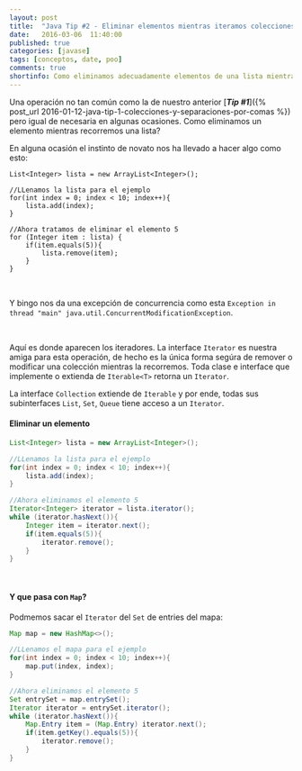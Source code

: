 ```yaml
---
layout: post
title:  "Java Tip #2 - Eliminar elementos mientras iteramos colecciones"
date:   2016-03-06  11:40:00
published: true
categories: [javase]
tags: [conceptos, date, poo]
comments: true
shortinfo: Como eliminamos adecuadamente elementos de una lista mientras la recorremos.
---
```


Una operación no tan común como la de nuestro anterior [_**Tip #1**_]({% post_url 2016-01-12-java-tip-1-colecciones-y-separaciones-por-comas %}) pero igual de necesaria en algunas ocasiones. Como eliminamos un elemento mientras recorremos una lista?

En alguna ocasión el instinto de novato nos ha llevado a hacer algo como esto:

```java?start_inline=1
List<Integer> lista = new ArrayList<Integer>();

//LLenamos la lista para el ejemplo
for(int index = 0; index < 10; index++){
    lista.add(index);
}

//Ahora tratamos de eliminar el elemento 5
for (Integer item : lista) {
    if(item.equals(5)){
        lista.remove(item);
    }
}
```

<br/>

Y bingo nos da una excepción de concurrencia como esta `Exception in thread "main" java.util.ConcurrentModificationException`.

<br/>

Aquí es donde aparecen los iteradores. La interface `Iterator` es nuestra amiga para esta operación, de hecho es la única forma segúra de remover o modificar una colección mientras la recorremos. Toda clase e interface que implemente o extienda de `Iterable<T>` retorna un `Iterator`.

La interface `Collection` extiende de `Iterable` y por ende, todas sus subinterfaces `List`, `Set`, `Queue` tiene acceso a un `Iterator`.

#### Eliminar un elemento

```java
List<Integer> lista = new ArrayList<Integer>();

//LLenamos la lista para el ejemplo
for(int index = 0; index < 10; index++){
    lista.add(index);
}

//Ahora eliminamos el elemento 5
Iterator<Integer> iterator = lista.iterator();
while (iterator.hasNext()){
    Integer item = iterator.next();
    if(item.equals(5)){
        iterator.remove();
    }
}
```

<br/>


#### Y que pasa con `Map`?

Podmemos sacar el `Iterator` del `Set` de entries del mapa:

```java
Map map = new HashMap<>();

//LLenamos el mapa para el ejemplo
for(int index = 0; index < 10; index++){
    map.put(index, index);
}

//Ahora eliminamos el elemento 5
Set entrySet = map.entrySet();
Iterator iterator = entrySet.iterator();
while (iterator.hasNext()){
    Map.Entry item = (Map.Entry) iterator.next();
    if(item.getKey().equals(5)){
        iterator.remove();
    }
}
```

<br/>


